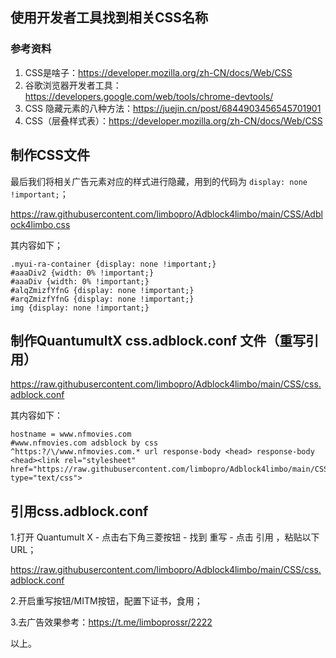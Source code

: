 

## 使用开发者工具找到相关CSS名称
### 参考资料
1. CSS是啥子：https://developer.mozilla.org/zh-CN/docs/Web/CSS
2. 谷歌浏览器开发者工具：https://developers.google.com/web/tools/chrome-devtools/
3. CSS 隐藏元素的八种方法：https://juejin.cn/post/6844903456545701901
4. CSS（层叠样式表）：https://developer.mozilla.org/zh-CN/docs/Web/CSS

## 制作CSS文件

最后我们将相关广告元素对应的样式进行隐藏，用到的代码为 `display: none !important;`；

https://raw.githubusercontent.com/limbopro/Adblock4limbo/main/CSS/Adblock4limbo.css 

其内容如下；

```
.myui-ra-container {display: none !important;}
#aaaDiv2 {width: 0% !important;}
#aaaDiv {width: 0% !important;}
#alqZmizfYfnG {display: none !important;}
#arqZmizfYfnG {display: none !important;}
img {display: none !important;}
```

## 制作QuantumultX css.adblock.conf 文件（重写引用）

https://raw.githubusercontent.com/limbopro/Adblock4limbo/main/CSS/css.adblock.conf 

其内容如下：

```
hostname = www.nfmovies.com
#www.nfmovies.com adsblock by css
^https:?/\/www.nfmovies.com.* url response-body <head> response-body <head><link rel="stylesheet" href="https://raw.githubusercontent.com/limbopro/Adblock4limbo/main/CSS/Adblock4limbo.css" type="text/css">
```

## 引用css.adblock.conf
1.打开 Quantumult X - 点击右下角三菱按钮 - 找到 重写 - 点击 引用 ，粘贴以下 URL；

https://raw.githubusercontent.com/limbopro/Adblock4limbo/main/CSS/css.adblock.conf 

2.开启重写按钮/MITM按钮，配置下证书，食用；

3.去广告效果参考：https://t.me/limboprossr/2222

以上。
